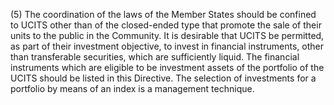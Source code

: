 (5) The coordination of the laws of the Member States should be confined to UCITS other than of the closed-ended type that promote the sale of their units to the public in the Community. It is desirable that UCITS be permitted, as part of their investment objective, to invest in financial instruments, other than transferable securities, which are sufficiently liquid. The financial instruments which are eligible to be investment assets of the portfolio of the UCITS should be listed in this Directive. The selection of investments for a portfolio by means of an index is a management technique.
